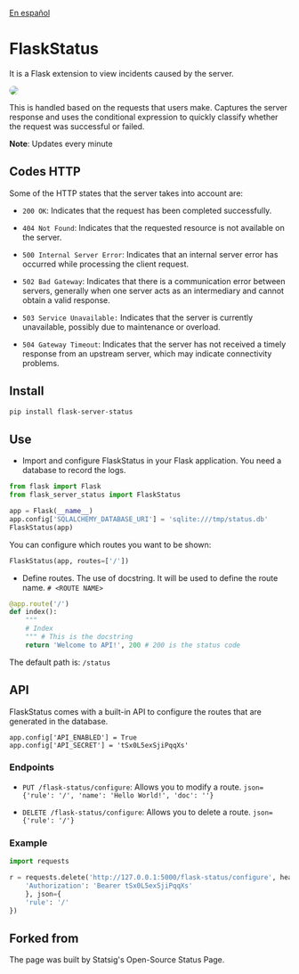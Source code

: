 [En español](https://github.com/fcoagz/statuspage/blob/main/README_ES.md)

# FlaskStatus

It is a Flask extension to view incidents caused by the server.

<img src="https://github.com/fcoagz/statuspage/blob/main/assets/dashboard.png?raw=true" style="border-radius: 10px;">

This is handled based on the requests that users make. Captures the server response and uses the conditional expression to quickly classify whether the request was successful or failed.

**Note**: Updates every minute

## Codes HTTP

Some of the HTTP states that the server takes into account are:

- `200 OK`: Indicates that the request has been completed successfully.
- `404 Not Found`: Indicates that the requested resource is not available on the server.

- `500 Internal Server Error`: Indicates that an internal server error has occurred while processing the client request.

- `502 Bad Gateway`: Indicates that there is a communication error between servers, generally when one server acts as an intermediary and cannot obtain a valid response.

- `503 Service Unavailable:` Indicates that the server is currently unavailable, possibly due to maintenance or overload.

- `504 Gateway Timeout`: Indicates that the server has not received a timely response from an upstream server, which may indicate connectivity problems.

## Install

```sh
pip install flask-server-status
```

## Use

- Import and configure FlaskStatus in your Flask application. You need a database to record the logs.

```py
from flask import Flask
from flask_server_status import FlaskStatus

app = Flask(__name__)
app.config['SQLALCHEMY_DATABASE_URI'] = 'sqlite:///tmp/status.db'
FlaskStatus(app)
```

You can configure which routes you want to be shown:

```py
FlaskStatus(app, routes=['/'])
```

- Define routes. The use of docstring. It will be used to define the route name. `# <ROUTE NAME>`

```py
@app.route('/')
def index():
    """
    # Index
    """ # This is the docstring
    return 'Welcome to API!', 200 # 200 is the status code
```

The default path is: `/status`

## API

FlaskStatus comes with a built-in API to configure the routes that are generated in the database.

```
app.config['API_ENABLED'] = True
app.config['API_SECRET'] = 'tSx0L5exSjiPqqXs'
```

### Endpoints

- `PUT /flask-status/configure`: Allows you to modify a route. `json={'rule': '/', 'name': 'Hello World!', 'doc': ''}`

- `DELETE /flask-status/configure`: Allows you to delete a route. `json={'rule': '/'}`

### Example

```py
import requests

r = requests.delete('http://127.0.0.1:5000/flask-status/configure', headers={
    'Authorization': 'Bearer tSx0L5exSjiPqqXs'
    }, json={
    'rule': '/'
})
```

## Forked from 

The page was built by Statsig's Open-Source Status Page.